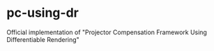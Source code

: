 # pc-using-dr
Official implementation of "Projector Compensation Framework Using Differentiable Rendering"

